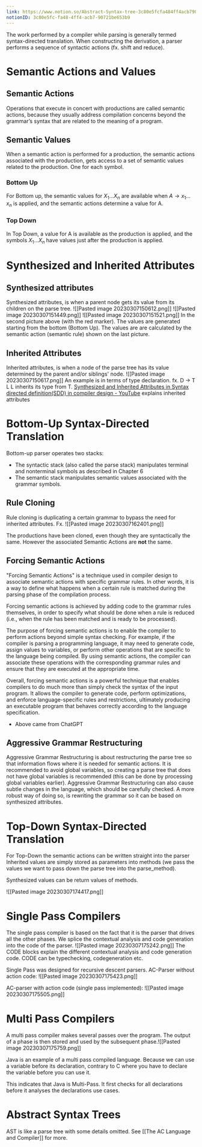 ```yaml
---
link: https://www.notion.so/Abstract-Syntax-tree-3c80e5fcfa484ff4acb790721be653b9
notionID: 3c80e5fc-fa48-4ff4-acb7-90721be653b9
---
```

The work performed by a compiler while parsing is generally termed syntax-directed translation. When constructing the derivation, a parser performs a sequence of syntactic actions (fx. shift and reduce).

# Semantic Actions and Values
## Semantic Actions
Operations that execute in concert with productions are called semantic actions, because they usually address compilation concerns beyond the grammar’s syntax that are related to the meaning of a program.

## Semantic Values
When a semantic action is performed for a production, the semantic actions associated with the production, gets access to a set of semantic values related to the production. One for each symbol.

### Bottom Up
For Bottom up, the semantic values for $X_{1}\dots X_{n}$ are available when $A\to x_{1}\dots x_{n}$ is applied, and the semantic actions determine a value for A.

### Top Down
In Top Down, a value for A is available as the production is applied, and the symbols $X_{1}\dots X_{n}$ have values just after the production is applied.



# Synthesized and Inherited Attributes

## Synthesized attributes
Synthesized attributes, is when a parent node gets its value from its children on the parse tree.
![[Pasted image 20230307150612.png]]
![[Pasted image 20230307151449.png]]
![[Pasted image 20230307151521.png]]
In the second picture above (with the red marker). The values are generated starting from the bottom (Bottom Up). The values are are calculated by the semantic action (semantic rule) shown on the last picture. 
## Inherited Attributes
Inherited attributes, is when a node of the parse tree has its value determined by the parent and/or siblings' node.
![[Pasted image 20230307150617.png]]
An example is in terms of type declaration. fx. D -> T L
L inherits its type from T.
[Synthesized and Inherited Attributes in Syntax directed definition(SDD) in compiler design - YouTube](https://youtu.be/Fk9GtuHaCHM?t=972) explains inherited attributes


# Bottom-Up Syntax-Directed Translation
Bottom-up parser operates two stacks:
* The syntactic stack (also called the parse stack) manipulates terminal and nonterminal symbols as described in Chapter 6 
* The semantic stack manipulates semantic values associated with the grammar symbols.



## Rule Cloning
Rule cloning is duplicating a certain grammar to bypass the need for inherited attributes. Fx. ![[Pasted image 20230307162401.png]]

The productions have been cloned, even though they are syntactically the same. However the associated Semantic Actions are **not** the same.

## Forcing Semantic Actions
"Forcing Semantic Actions" is a technique used in compiler design to associate semantic actions with specific grammar rules. In other words, it is a way to define what happens when a certain rule is matched during the parsing phase of the compilation process.

Forcing semantic actions is achieved by adding code to the grammar rules themselves, in order to specify what should be done when a rule is reduced (i.e., when the rule has been matched and is ready to be processed).

The purpose of forcing semantic actions is to enable the compiler to perform actions beyond simple syntax checking. For example, if the compiler is parsing a programming language, it may need to generate code, assign values to variables, or perform other operations that are specific to the language being compiled. By using semantic actions, the compiler can associate these operations with the corresponding grammar rules and ensure that they are executed at the appropriate time.

Overall, forcing semantic actions is a powerful technique that enables compilers to do much more than simply check the syntax of the input program. It allows the compiler to generate code, perform optimizations, and enforce language-specific rules and restrictions, ultimately producing an executable program that behaves correctly according to the language specification.

 - Above came from ChatGPT

## Aggressive Grammar Restructuring
Aggressive Grammar Restructuring is about restructuring the parse tree so that information flows where it is needed for semantic actions. It is recommended to avoid global variables, so creating a parse tree that does not have global variables is recommended (this can be done by processing global variables earlier). Aggressive Grammar Restructuring can also cause subtle changes in the language, which should be carefully checked. A more robust way of doing so, is rewriting the grammar so it can be based on synthesized attributes.

# Top-Down Syntax-Directed Translation
For Top-Down the semantic actions can be written straight into the parser
Inherited values are simply stored as parameters into methods (we pass the values we want to pass down the parse tree into the parse_method).


Synthesized values can be return values of methods.

![[Pasted image 20230307174417.png]]



# Single Pass Compilers
The single pass compiler is based on the fact that it is the parser that drives all the other phases. We splice the contextual analysis and code generation into the code of the parser.
![[Pasted image 20230307175242.png]]
The CODE blocks explain the different contextual analysis and code generation code. CODE can be typechecking, codegeneration etc.

Single Pass was designed for recursive descent parsers.
AC-Parser without action code:
![[Pasted image 20230307175423.png]]

AC-parser with action code (single pass implemented):
![[Pasted image 20230307175505.png]]

# Multi Pass Compilers
A multi pass compiler makes several passes over the program. The output of a phase is then stored and used by the subsequent phase.![[Pasted image 20230307175759.png]]

Java is an example of a multi pass compiled language. Because we can use a variable before its declaration, contrary to C where you have to declare the variable before you can use it.

This indicates that Java is Multi-Pass. It first checks for all declarations before it analyses the declarations use cases.

# Abstract Syntax Trees
AST is like a parse tree with some details omitted.
See [[The AC Language and Compiler]] for more.


